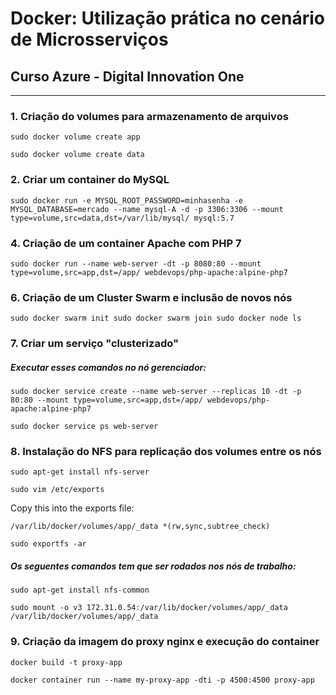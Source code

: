 # Docker: Utilização prática no cenário de Microsserviços
## Curso Azure - Digital Innovation One

---

### 1. Criação do volumes para armazenamento de arquivos

```
sudo docker volume create app
```
```
sudo docker volume create data
```

### 2. Criar um container do MySQL

   ```
   sudo docker run -e MYSQL_ROOT_PASSWORD=minhasenha -e MYSQL_DATABASE=mercado --name mysql-A -d -p 3306:3306 --mount type=volume,src=data,dst=/var/lib/mysql/ mysql:5.7
   ```

### 4. Criação de um container Apache com PHP 7

   ```
   sudo docker run --name web-server -dt -p 8080:80 --mount type=volume,src=app,dst=/app/ webdevops/php-apache:alpine-php7
   ```

### 6. Criação de um Cluster Swarm e inclusão de novos nós

   ```
   sudo docker swarm init sudo docker swarm join sudo docker node ls
   ```

### 7. Criar um serviço "clusterizado"
##### Executar esses comandos no nó gerenciador:

   ```
   sudo docker service create --name web-server --replicas 10 -dt -p 80:80 --mount type=volume,src=app,dst=/app/ webdevops/php-apache:alpine-php7
   ```

   ```
   sudo docker service ps web-server
   ```

### 8. Instalação do NFS para replicação dos volumes entre os nós

```
sudo apt-get install nfs-server
```

```
sudo vim /etc/exports
```

Copy this into the exports file:
```
/var/lib/docker/volumes/app/_data *(rw,sync,subtree_check)
```

```
sudo exportfs -ar
```

##### Os seguentes comandos tem que ser rodados nos nós de trabalho:

```
sudo apt-get install nfs-common
```

```
sudo mount -o v3 172.31.0.54:/var/lib/docker/volumes/app/_data /var/lib/docker/volumes/app/_data
```

### 9. Criação da imagem do proxy nginx e execução do container

```
docker build -t proxy-app
```

```
docker container run --name my-proxy-app -dti -p 4500:4500 proxy-app
```
